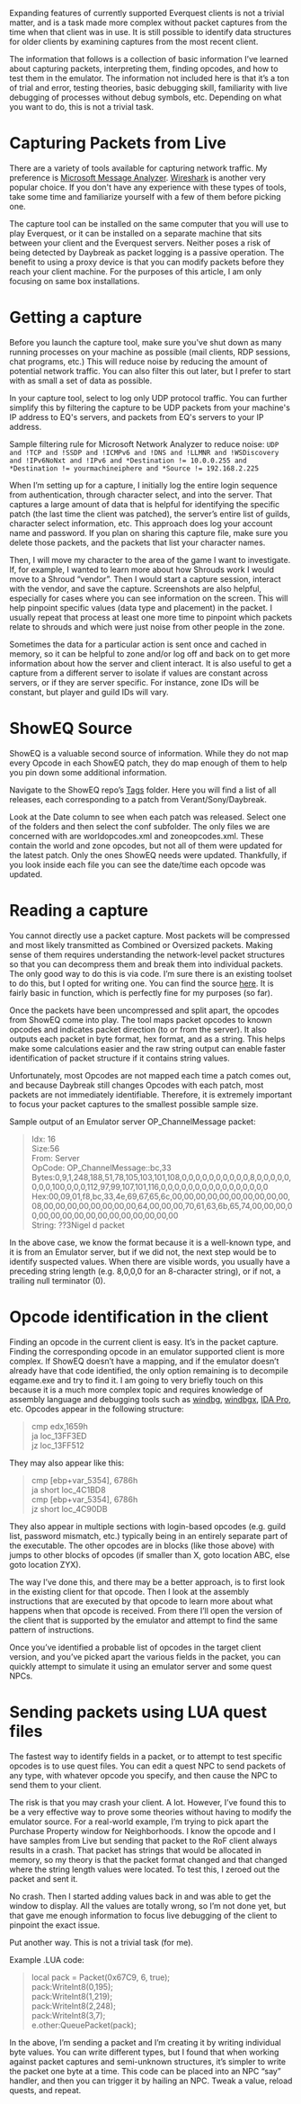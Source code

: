 Expanding features of currently supported Everquest clients is not a trivial matter, and is a task made more complex without packet captures from the time when that client was in use. It is still possible to identify data structures for older clients by examining captures from the most recent client.

The information that follows is a collection of basic information I’ve learned about capturing packets, interpreting them, finding opcodes, and how to test them in the emulator. The information not included here is that it’s a ton of trial and error, testing theories, basic debugging skill, familiarity with live debugging of processes without debug symbols, etc. Depending on what you want to do, this is not a trivial task.

# Capturing Packets from Live
There are a variety of tools available for capturing network traffic. My preference is [Microsoft Message Analyzer](https://www.microsoft.com/en-us/download/details.aspx?id=44226). [Wireshark](https://www.wireshark.org/) is another very popular choice. If you don't have any experience with these types of tools, take some time and familiarize yourself with a few of them before picking one.

The capture tool can be installed on the same computer that you will use to play Everquest, or it can be installed on a separate machine that sits between your client and the Everquest servers. Neither poses a risk of being detected by Daybreak as packet logging is a passive operation. The benefit to using a proxy device is that you can modify packets before they reach your client machine. For the purposes of this article, I am only focusing on same box installations.

# Getting a capture
Before you launch the capture tool, make sure you've shut down as many running processes on your machine as possible (mail clients, RDP sessions, chat programs, etc.) This will reduce noise by reducing the amount of potential network traffic. You can also filter this out later, but I prefer to start with as small a set of data as possible.

In your capture tool, select to log only UDP protocol traffic. You can further simplify this by filtering the capture to be UDP packets from your machine's IP address to EQ's servers, and packets from EQ's servers to your IP address.

Sample filtering rule for Microsoft Network Analyzer to reduce noise:
`UDP and !TCP and !SSDP and !ICMPv6 and !DNS and !LLMNR and !WSDiscovery and !IPv6NoNxt and !IPv6 and *Destination != 10.0.0.255 and *Destination != yourmachineiphere and *Source != 192.168.2.225`

When I’m setting up for a capture, I initially log the entire login sequence from authentication, through character select, and into the server. That captures a large amount of data that is helpful for identifying the specific patch (the last time the client was patched), the server’s entire list of guilds, character select information, etc. This approach does log your account name and password. If you plan on sharing this capture file, make sure you delete those packets, and the packets that list your character names. 

Then, I will move my character to the area of the game I want to investigate. If, for example, I wanted to learn more about how Shrouds work I would move to a Shroud “vendor”. Then I would start a capture session, interact with the vendor, and save the capture. Screenshots are also helpful, especially for cases where you can see information on the screen. This will help pinpoint specific values (data type and placement) in the packet. I usually repeat that process at least one more time to pinpoint which packets relate to shrouds and which were just noise from other people in the zone.

Sometimes the data for a particular action is sent once and cached in memory, so it can be helpful to zone and/or log off and back on to get more information about how the server and client interact. It is also useful to get a capture from a different server to isolate if values are constant across servers, or if they are server specific. For instance, zone IDs will be constant, but player and guild IDs will vary.

# ShowEQ Source
ShowEQ is a valuable second source of information. While they do not map every Opcode in each ShowEQ patch, they do map enough of them to help you pin down some additional information.

Navigate to the ShowEQ repo’s [Tags](https://sourceforge.net/p/seq/svn/HEAD/tree/showeq/tags/) folder. Here you will find a list of all releases, each corresponding to a patch from Verant/Sony/Daybreak.

Look at the Date column to see when each patch was released. Select one of the folders and then select the conf subfolder. The only files we are concerned with are worldopcodes.xml and zoneopcodes.xml. These contain the world and zone opcodes, but not all of them were updated for the latest patch. Only the ones ShowEQ needs were updated. Thankfully, if you look inside each file you can see the date/time each opcode was updated.

# Reading a capture
You cannot directly use a packet capture. Most packets will be compressed and most likely transmitted as Combined or Oversized packets. Making sense of them requires understanding the network-level packet structures so that you can decompress them and break them into individual packets. The only good way to do this is via code. I’m sure there is an existing toolset to do this, but I opted for writing one. You can find the source [here](https://github.com/daerath/EQPacketParser). It is fairly basic in function, which is perfectly fine for my purposes (so far).

Once the packets have been uncompressed and split apart, the opcodes from ShowEQ come into play. The tool maps packet opcodes to known opcodes and indicates packet direction (to or from the server). It also outputs each packet in byte format, hex format, and as a string. This helps make some calculations easier and the raw string output can enable faster identification of packet structure if it contains string values.

Unfortunately, most Opcodes are not mapped each time a patch comes out, and because Daybreak still changes Opcodes with each patch, most packets are not immediately identifiable. Therefore, it is extremely important to focus your packet captures to the smallest possible sample size.

Sample output of an Emulator server OP_ChannelMessage packet:<br/>
> Idx: 16<br/>
Size:56<br/>
From: Server<br/>
OpCode: OP_ChannelMessage::bc,33<br/>
Bytes:0,9,1,248,188,51,78,105,103,101,108,0,0,0,0,0,0,0,0,0,0,8,0,0,0,0,0,0,0,0,100,0,0,0,112,97,99,107,101,116,0,0,0,0,0,0,0,0,0,0,0,0,0,0,0,0<br/>
Hex:00,09,01,f8,bc,33,4e,69,67,65,6c,00,00,00,00,00,00,00,00,00,00,08,00,00,00,00,00,00,00,00,64,00,00,00,70,61,63,6b,65,74,00,00,00,00,00,00,00,00,00,00,00,00,00,00,00,00<br/>
String:  	 ??3Nigel                   d   packet                <br/>

In the above case, we know the format because it is a well-known type, and it is from an Emulator server, but if we did not, the next step would be to identify suspected values. When there are visible words, you usually have a preceding string length (e.g. 8,0,0,0 for an 8-character string), or if not, a trailing null terminator (0).

# Opcode identification in the client
Finding an opcode in the current client is easy. It’s in the packet capture. Finding the corresponding opcode in an emulator supported client is more complex. If ShowEQ doesn’t have a mapping, and if the emulator doesn’t already have that code identified, the only option remaining is to decompile eqgame.exe and try to find it. I am going to very briefly touch on this because it is a much more complex topic and requires knowledge of assembly language and debugging tools such as [windbg](http://windbg.org/), [windbgx](https://www.microsoft.com/en-us/p/windbg-preview/9pgjgd53tn86?activetab=pivot:overviewtab), [IDA Pro]( https://www.hex-rays.com/products/ida/index.shtml), etc.
Opcodes appear in the following structure:<br/>
> cmp edx,1659h<br/>
ja loc_13FF3ED<br/>
jz loc_13FF512

They may also appear like this:<br/>
> cmp [ebp+var_5354], 6786h<br/>
ja short loc_4C1BD8<br/>
cmp [ebp+var_5354], 6786h<br/>
jz short loc_4C90DB

They also appear in multiple sections with login-based opcodes (e.g. guild list, password mismatch, etc.) typically being in an entirely separate part of the executable. The other opcodes are in blocks (like those above) with jumps to other blocks of opcodes (if smaller than X, goto location ABC, else goto location ZYX).

The way I’ve done this, and there may be a better approach, is to first look in the existing client for that opcode. Then I look at the assembly instructions that are executed by that opcode to learn more about what happens when that opcode is received. From there I’ll open the version of the client that is supported by the emulator and attempt to find the same pattern of instructions.

Once you’ve identified a probable list of opcodes in the target client version, and you’ve picked apart the various fields in the packet, you can quickly attempt to simulate it using an emulator server and some quest NPCs.

# Sending packets using LUA quest files
The fastest way to identify fields in a packet, or to attempt to test specific opcodes is to use quest files. You can edit a quest NPC to send packets of any type, with whatever opcode you specify, and then cause the NPC to send them to your client.

The risk is that you may crash your client. A lot. However, I’ve found this to be a very effective way to prove some theories without having to modify the emulator source. For a real-world example, I’m trying to pick apart the Purchase Property window for Neighborhoods. I know the opcode and I have samples from Live but sending that packet to the RoF client always results in a crash. That packet has strings that would be allocated in memory, so my theory is that the packet format changed and that changed where the string length values were located. To test this, I zeroed out the packet and sent it.

No crash. Then I started adding values back in and was able to get the window to display. All the values are totally wrong, so I’m not done yet, but that gave me enough information to focus live debugging of the client to pinpoint the exact issue.

Put another way. This is not a trivial task (for me).

Example .LUA code:<br/>
> local pack = Packet(0x67C9, 6, true);<br/>
pack:WriteInt8(0,195);<br/>
pack:WriteInt8(1,219);<br/>
pack:WriteInt8(2,248);<br/>
pack:WriteInt8(3,7);<br/>
e.other:QueuePacket(pack);

In the above, I’m sending a packet and I’m creating it by writing individual byte values. You can write different types, but I found that when working against packet captures and semi-unknown structures, it’s simpler to write the packet one byte at a time. This code can be placed into an NPC “say” handler, and then you can trigger it by hailing an NPC. Tweak a value, reload quests, and repeat.